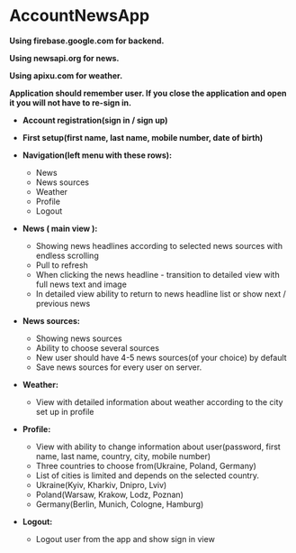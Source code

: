 # AccountNewsApp
 
 
**Using firebase.google.com for backend.**

**Using newsapi.org for news.**

**Using apixu.com for weather.**

**Application should remember user. If you close the application and open it you will not have to re-sign in.**


-	**Account registration(sign in / sign up)**

-	**First setup(first name, last name, mobile number, date of birth)**

-	**Navigation(left menu with these rows):**
	- News
	- News sources
	- Weather
	- Profile
	- Logout

-	**News ( main view ):**
	- Showing news headlines according to selected news sources with endless scrolling
	- Pull to refresh
	- When clicking the news headline - transition to detailed view with full news text and image
	- In detailed view ability to return to news headline list or show next / previous news

-	**News sources:** 
	- Showing news sources
	- Ability to choose several sources
	- New user should have 4-5 news sources(of your choice) by default
	- Save news sources for every user on server.

-	**Weather:**
	- View with detailed information about weather according to the city set up in profile 

-	**Profile:**
	- View with ability to change information about user(password, first name, last name, country, city, mobile number)
	- Three countries to choose from(Ukraine, Poland, Germany)
	- List of cities is limited and depends on the selected country.
	- Ukraine(Kyiv, Kharkiv, Dnipro, Lviv)
	- Poland(Warsaw, Krakow, Lodz, Poznan)
	- Germany(Berlin, Munich, Cologne, Hamburg)

-	**Logout:**
	- Logout user from the app and show sign in view
